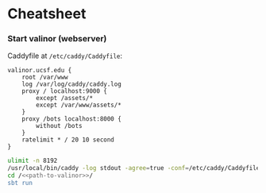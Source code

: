 # Cheatsheet

### Start valinor (webserver)

Caddyfile at `/etc/caddy/Caddyfile`:

```
valinor.ucsf.edu {
    root /var/www
    log /var/log/caddy/caddy.log
    proxy / localhost:9000 {
        except /assets/*
        except /var/www/assets/*
    }
    proxy /bots localhost:8000 {
        without /bots
    }
    ratelimit * / 20 10 second
}
```

```bash
ulimit -n 8192
/usr/local/bin/caddy -log stdout -agree=true -conf=/etc/caddy/Caddyfile -root=/var/tmp &!
cd /<<path-to-valinor>>/
sbt run
```
